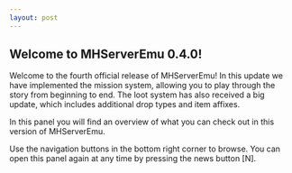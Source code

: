 ```yaml
---
layout: post
---
```


## Welcome to MHServerEmu 0.4.0!

Welcome to the fourth official release of MHServerEmu! In this update we have implemented the mission system, allowing you to play through the story from beginning to end. The loot system has also received a big update, which includes additional drop types and item affixes.

In this panel you will find an overview of what you can check out in this version of MHServerEmu.

Use the navigation buttons in the bottom right corner to browse. You can open this panel again at any time by pressing the news button [N].

